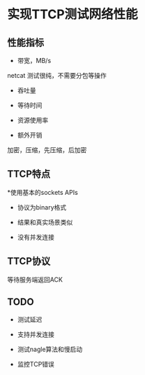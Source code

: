 # 实现TTCP测试网络性能

## 性能指标

* 带宽，MB/s

netcat 测试很纯，不需要分包等操作

* 吞吐量

* 等待时间

* 资源使用率

* 额外开销

加密，压缩，先压缩，后加密

## TTCP特点

*使用基本的sockets APIs

* 协议为binary格式

* 结果和真实场景类似

* 没有并发连接

## TTCP协议

等待服务端返回ACK

## TODO

* 测试延迟

* 支持并发连接

* 测试nagle算法和慢启动

* 监控TCP错误
